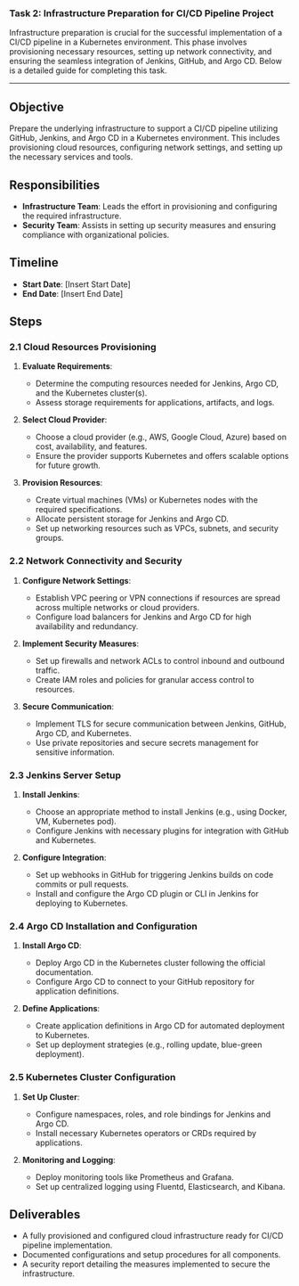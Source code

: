 ### Task 2: Infrastructure Preparation for CI/CD Pipeline Project

Infrastructure preparation is crucial for the successful implementation of a CI/CD pipeline in a Kubernetes environment. This phase involves provisioning necessary resources, setting up network connectivity, and ensuring the seamless integration of Jenkins, GitHub, and Argo CD. Below is a detailed guide for completing this task.

---

## Objective

Prepare the underlying infrastructure to support a CI/CD pipeline utilizing GitHub, Jenkins, and Argo CD in a Kubernetes environment. This includes provisioning cloud resources, configuring network settings, and setting up the necessary services and tools.

## Responsibilities

- **Infrastructure Team**: Leads the effort in provisioning and configuring the required infrastructure.
- **Security Team**: Assists in setting up security measures and ensuring compliance with organizational policies.

## Timeline

- **Start Date**: [Insert Start Date]
- **End Date**: [Insert End Date]

## Steps

### 2.1 Cloud Resources Provisioning

1. **Evaluate Requirements**:
   - Determine the computing resources needed for Jenkins, Argo CD, and the Kubernetes cluster(s).
   - Assess storage requirements for applications, artifacts, and logs.

2. **Select Cloud Provider**:
   - Choose a cloud provider (e.g., AWS, Google Cloud, Azure) based on cost, availability, and features.
   - Ensure the provider supports Kubernetes and offers scalable options for future growth.

3. **Provision Resources**:
   - Create virtual machines (VMs) or Kubernetes nodes with the required specifications.
   - Allocate persistent storage for Jenkins and Argo CD.
   - Set up networking resources such as VPCs, subnets, and security groups.

### 2.2 Network Connectivity and Security

1. **Configure Network Settings**:
   - Establish VPC peering or VPN connections if resources are spread across multiple networks or cloud providers.
   - Configure load balancers for Jenkins and Argo CD for high availability and redundancy.

2. **Implement Security Measures**:
   - Set up firewalls and network ACLs to control inbound and outbound traffic.
   - Create IAM roles and policies for granular access control to resources.

3. **Secure Communication**:
   - Implement TLS for secure communication between Jenkins, GitHub, Argo CD, and Kubernetes.
   - Use private repositories and secure secrets management for sensitive information.

### 2.3 Jenkins Server Setup

1. **Install Jenkins**:
   - Choose an appropriate method to install Jenkins (e.g., using Docker, VM, Kubernetes pod).
   - Configure Jenkins with necessary plugins for integration with GitHub and Kubernetes.

2. **Configure Integration**:
   - Set up webhooks in GitHub for triggering Jenkins builds on code commits or pull requests.
   - Install and configure the Argo CD plugin or CLI in Jenkins for deploying to Kubernetes.

### 2.4 Argo CD Installation and Configuration

1. **Install Argo CD**:
   - Deploy Argo CD in the Kubernetes cluster following the official documentation.
   - Configure Argo CD to connect to your GitHub repository for application definitions.

2. **Define Applications**:
   - Create application definitions in Argo CD for automated deployment to Kubernetes.
   - Set up deployment strategies (e.g., rolling update, blue-green deployment).

### 2.5 Kubernetes Cluster Configuration

1. **Set Up Cluster**:
   - Configure namespaces, roles, and role bindings for Jenkins and Argo CD.
   - Install necessary Kubernetes operators or CRDs required by applications.

2. **Monitoring and Logging**:
   - Deploy monitoring tools like Prometheus and Grafana.
   - Set up centralized logging using Fluentd, Elasticsearch, and Kibana.

## Deliverables

- A fully provisioned and configured cloud infrastructure ready for CI/CD pipeline implementation.
- Documented configurations and setup procedures for all components.
- A security report detailing the measures implemented to secure the infrastructure.

